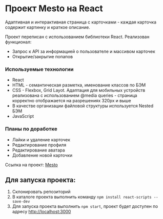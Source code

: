 # Проект Mesto на React
Адаптивная и интерактивная страница с карточками - каждая карточка содержит картинку и краткое описание.

Проект переписан с использованием библиотеки React. Реализован функционал:
* Запрос к API за информацией о пользователе и массивом карточек
* Открытие/закрытие попапов

### Используемые технологии
* React
* HTML - семантическая разметка, именование классов по БЭМ
* CSS - Flexbox, Grid Layot. Адаптация для мобильных устройств реализована с использованием @media queries - страница корректно отображается на разрешениях 320px и выше
* В качестве организации файловой структуры используется Nested БЭМ
* JavaScript

### Планы по доработке
* Лайки и удаление карточек
* Редактирование профиля
* Редактирование аватара
* Добавление новой карточки

Ссылка на проект: [Mesto](https://ammosoff.github.io/mesto-react/)

## Для запуска проекта:
1. Склонировать репозиторий
2. В каталоге проекта выполнить команду `npm install react-scripts --save-dev`
3. Для запуска проекта выполнить `npm start`, проект будет доступен по адресу [http://localhost:3000](http://localhost:3000) 